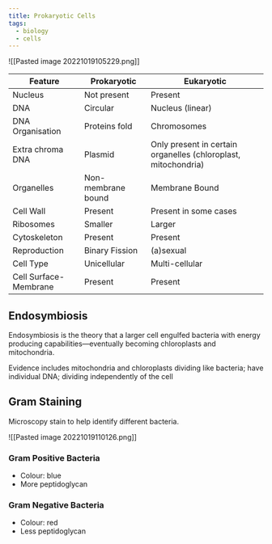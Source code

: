 ```yaml
---
title: Prokaryotic Cells
tags:
  - biology
  - cells
---
```

![[Pasted image 20221019105229.png]]


| **Feature**               | **Prokaryotic**        | **Eukaryotic**                                                     |
|-----------------------|--------------------|----------------------------------------------------------------|
| Nucleus               | Not present        | Present                                                        |
| DNA                   | Circular           | Nucleus (linear)                                               |
| DNA Organisation      | Proteins fold      | Chromosomes                                                    |
| Extra chroma DNA      | Plasmid            | Only present in certain organelles (chloroplast, mitochondria) |
| Organelles            | Non-membrane bound | Membrane Bound                                                 |
| Cell Wall             | Present            | Present in some cases                                          |
| Ribosomes             | Smaller            | Larger                                                         |
| Cytoskeleton          | Present            | Present                                                        |
| Reproduction          | Binary Fission     | (a)sexual                                                      |
| Cell Type             | Unicellular        | Multi-cellular                                                 |
| Cell Surface-Membrane | Present            | Present                                                        |


## Endosymbiosis

Endosymbiosis is the theory that a larger cell engulfed bacteria with energy producing capabilities—eventually becoming chloroplasts and mitochondria.

Evidence includes mitochondria and chloroplasts dividing like bacteria; have individual DNA; dividing independently of the cell

## Gram Staining
Microscopy stain to help identify different bacteria.

![[Pasted image 20221019110126.png]]

### Gram Positive Bacteria
- Colour: blue
- More peptidoglycan

### Gram Negative Bacteria
- Colour: red
- Less peptidoglycan



‎‎